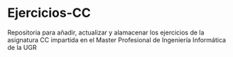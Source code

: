 # Ejercicios-CC
Repositoria para añadir, actualizar y alamacenar los ejercicios de la asignatura CC impartida en el Master Profesional de Ingeniería Informática de la UGR
